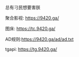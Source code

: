 总有刁民想要害朕

聚合影视: https://9420.ga/

图床: https://tc.9420.ga/

AD规则:https://9420.ga/ad/ad.txt

tgapi: https://tg.9420.ga/
